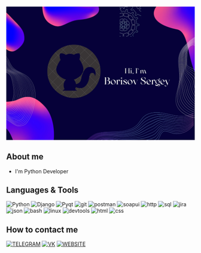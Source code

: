 ![Header](https://github.com/dcierra/dcierra/blob/main/assets/header.jpg)

## About me
* I'm Python Developer

## Languages & Tools
![Python](https://img.shields.io/badge/-Python-090909?style=for-the-badge&logo=python&logoColor=27A0D9)
![Django](https://img.shields.io/badge/-Django-090909?style=for-the-badge&logo=django&logoColor=27A0D9)
![Pyqt](https://img.shields.io/badge/-Pyqt-090909?style=for-the-badge&logo=pyqt&logoColor=27A0D9)
![git](https://img.shields.io/badge/-Git-090909?style=for-the-badge&logo=git&logoColor=27A0D9)
![postman](https://img.shields.io/badge/-Postman-090909?style=for-the-badge&logo=postman&logoColor=27A0D9)
![soapui](https://img.shields.io/badge/-SoapUI-090909?style=for-the-badge&logo=soapui&logoColor=27A0D9)
![http](https://img.shields.io/badge/-Http-090909?style=for-the-badge&logo=http&logoColor=27A0D9)
![sql](https://img.shields.io/badge/-Sql-090909?style=for-the-badge&logo=sql&logoColor=27A0D9)
![jira](https://img.shields.io/badge/-Jira-090909?style=for-the-badge&logo=jira&logoColor=27A0D9)
![json](https://img.shields.io/badge/-Json-090909?style=for-the-badge&logo=json&logoColor=27A0D9)
![bash](https://img.shields.io/badge/-Bash-090909?style=for-the-badge&logo=bash&logoColor=27A0D9)
![linux](https://img.shields.io/badge/-Linux-090909?style=for-the-badge&logo=Linux&logoColor=27A0D9)
![devtools](https://img.shields.io/badge/-Devtools-090909?style=for-the-badge&logo=devtools&logoColor=27A0D9)
![html](https://img.shields.io/badge/-Html-090909?style=for-the-badge&logo=html&logoColor=27A0D9)
![css](https://img.shields.io/badge/-Css-090909?style=for-the-badge&logo=css&logoColor=27A0D9)

## How to contact me
[![TELEGRAM](https://img.shields.io/badge/-Telegram-090909?style=for-the-badge&logo=telegram&logoColor=27A0D9)](https://t.me/dcierra)
[![VK](https://img.shields.io/badge/-VK-090909?style=for-the-badge&logo=vk&logoColor=27A0D9)](https://vk.com/tipaid)
[![WEBSITE](https://img.shields.io/badge/-WEBSITE-090909?style=for-the-badge&logo=website&logoColor=27A0D9)](https://dcierra.ru)
